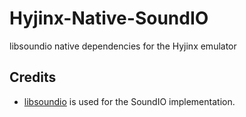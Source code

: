 # Hyjinx-Native-SoundIO
libsoundio native dependencies for the Hyjinx emulator

## Credits
- [libsoundio](https://github.com/andrewrk/libsoundio) is used for the SoundIO implementation.